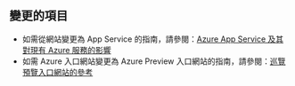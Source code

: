 ## 變更的項目
* 如需從網站變更為 App Service 的指南，請參閱：[Azure App Service 及其對現有 Azure 服務的影響](http://go.microsoft.com/fwlink/?LinkId=529714)
* 如需 Azure 入口網站變更為 Azure Preview 入口網站的指南，請參閱：[巡覽預覽入口網站的參考](http://go.microsoft.com/fwlink/?LinkId=529715)

<!---HONumber=62-->